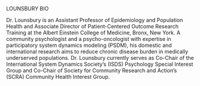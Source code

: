 LOUNSBURY BIO

Dr. Lounsbury is an Assistant Professor of Epidemiology and Population Health and Associate Director of Patient-Centered Outcome Research Training at the Albert Einstein College of Medicine, Bronx, New York. A community psychologist and a psycho-oncologist with expertise in participatory system dynamics modeling (PSDM), his domestic and international research aims to reduce chronic disease burden in medically underserved populations. Dr. Lounsbury currently serves as Co-Chair of the International System Dynamics Society’s (ISDS) Psychology Special Interest Group and Co-Chair of Society for Community Research and Action’s (SCRA) Community Health Interest Group.
